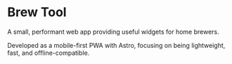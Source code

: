 # Brew Tool

A small, performant web app providing useful widgets for home brewers.

Developed as a mobile-first PWA with Astro, focusing on being lightweight, fast, and offline-compatible.
